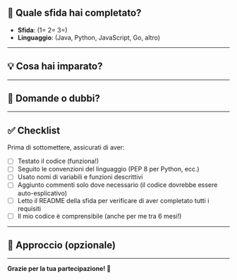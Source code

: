 ## 🎯 Quale sfida hai completato?

- **Sfida**: (1= 2= 3=)
- **Linguaggio**: (Java, Python, JavaScript, Go, altro)

---

## 💡 Cosa hai imparato?

<!-- Racconta brevemente cosa hai scoperto facendo questa sfida. 
Esempio: "Ho imparato che usare costanti con nomi descrittivi rende il codice molto più leggibile" -->



---

## 🤔 Domande o dubbi?

<!-- C'è qualcosa su cui vorresti un feedback specifico? 
Esempio: "Non sono sicuro se ho diviso le funzioni nel modo giusto" -->



---

## ✅ Checklist

Prima di sottomettere, assicurati di aver:

- [ ] Testato il codice (funziona!)
- [ ] Seguito le convenzioni del linguaggio (PEP 8 per Python, ecc.)
- [ ] Usato nomi di variabili e funzioni descrittivi
- [ ] Aggiunto commenti solo dove necessario (il codice dovrebbe essere auto-esplicativo)
- [ ] Letto il README della sfida per verificare di aver completato tutti i requisiti
- [ ] Il mio codice è comprensibile (anche per me tra 6 mesi!)

---

## 🎨 Approccio (opzionale)

<!-- Se vuoi, spiega brevemente il tuo approccio o le scelte di design che hai fatto -->



---

**Grazie per la tua partecipazione! 🚀**
